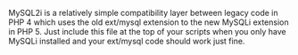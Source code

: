MySQL2i is a relatively simple compatibility layer between legacy code in PHP 4 which uses the old ext/mysql extension to the new MySQLi extension in PHP 5. Just include this file at the top of your scripts when you only have MySQLi installed and your ext/mysql code should work just fine.